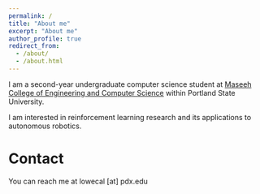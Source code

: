 ```yaml
---
permalink: /
title: "About me"
excerpt: "About me"
author_profile: true
redirect_from: 
  - /about/
  - /about.html
---
```


I am a second-year undergraduate computer science student at [Maseeh College of Engineering and Computer Science](https://www.pdx.edu/engineering/) within Portland State University.

I am interested in reinforcement learning research and its applications to autonomous robotics.

Contact
=====
You can reach me at lowecal [at] pdx.edu
